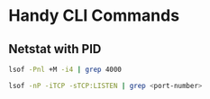 # Handy CLI Commands

## Netstat with PID

```bash
lsof -Pnl +M -i4 | grep 4000

lsof -nP -iTCP -sTCP:LISTEN | grep <port-number>
```

